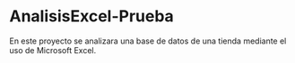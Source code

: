 # AnalisisExcel-Prueba
En este proyecto se analizara una base de datos de una tienda mediante el uso de Microsoft Excel.
